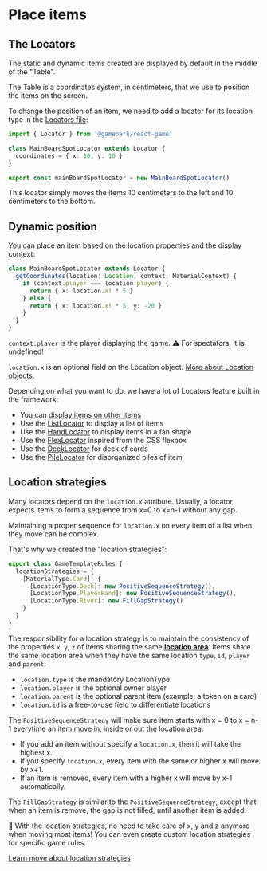 # Place items

## The Locators

The static and dynamic items created are displayed by default in the middle of the "Table".

The Table is a coordinates system, in centimeters, that we use to position the items on the screen.

To change the position of an item, we need to add a locator for its location type in the [Locators file](https://github.com/gamepark/board-game-template/blob/main/app/src/locators/Locators.ts):

```typescript
import { Locator } from '@gamepark/react-game'

class MainBoardSpotLocator extends Locator {
  coordinates = { x: 10, y: 10 }
}

export const mainBoardSpotLocator = new MainBoardSpotLocator()
```

This locator simply moves the items 10 centimeters to the left and 10 centimeters to the bottom.

## Dynamic position

You can place an item based on the location properties and the display context:

```typescript
class MainBoardSpotLocator extends Locator {
  getCoordinates(location: Location, context: MaterialContext) {
    if (context.player === location.player) {
      return { x: location.x! * 5 }
    } else {
      return { x: location.x! * 5, y: -20 }
    }
  }
}
```

`context.player` is the player displaying the game. :warning: For spectators, it is undefined!

`location.x` is an optional field on the Location object. [More about Location objects](concepts/items-and-locations.md#location-properties).

Depending on what you want to do, we have a lot of Locators feature built in the framework:
* You can [display items on other items](features/parent-items.md)
* Use the [ListLocator](features/lists-of-items.md#listlocator) to display a list of items
* Use the [HandLocator](TODO) to display items in a fan shape
* Use the [FlexLocator](features/lists-of-items.md#flexlocator) inspired from the CSS flexbox
* Use the [DeckLocator](features/lists-of-items.md#decklocator) for deck of cards
* Use the [PileLocator](TODO) for disorganized piles of item

## Location strategies

Many locators depend on the `location.x` attribute. Usually, a locator expects items to form a sequence from x=0 to x=n-1 without any gap.

Maintaining a proper sequence for `location.x` on every item of a list when they move can be complex.

That's why we created the "location strategies":
```typescript
export class GameTemplateRules {
  locationStrategies = {
    [MaterialType.Card]: {
      [LocationType.Deck]: new PositiveSequenceStrategy(),
      [LocationType.PlayerHand]: new PositiveSequenceStrategy(),
      [LocationType.River]: new FillGapStrategy()
    }
  }
}
```

The responsibility for a location strategy is to maintain the consistency of the properties `x`, `y`, `z` of items sharing the same [**location area**](concepts/location-area.md). Items share the same location area when they have the same location `type`, `id`, `player` and `parent`:
* `location.type` is the mandatory LocationType
* `location.player` is the optional owner player
* `location.parent` is the optional parent item (example: a token on a card)
* `location.id` is a free-to-use field to differentiate locations

The `PositiveSequenceStrategy` will make sure item starts with x = 0 to x = n-1 everytime an item move in, inside or out the location area:
* If you add an item without specify a `location.x`, then it will take the highest x.
* If you specify `location.x`, every item with the same or higher x will move by x+1. 
* If an item is removed, every item with a higher x will move by x-1 automatically.

The `FillGapStrategy` is similar to the `PositiveSequenceStrategy`, except that when an item is remove, the gap is not filled, until another item is added.

:confetti_ball: With the location strategies, no need to take care of x, y and z anymore when moving most items! You can even create custom location strategies for specific game rules.

[Learn move about location strategies](features/location-strategies.md)
